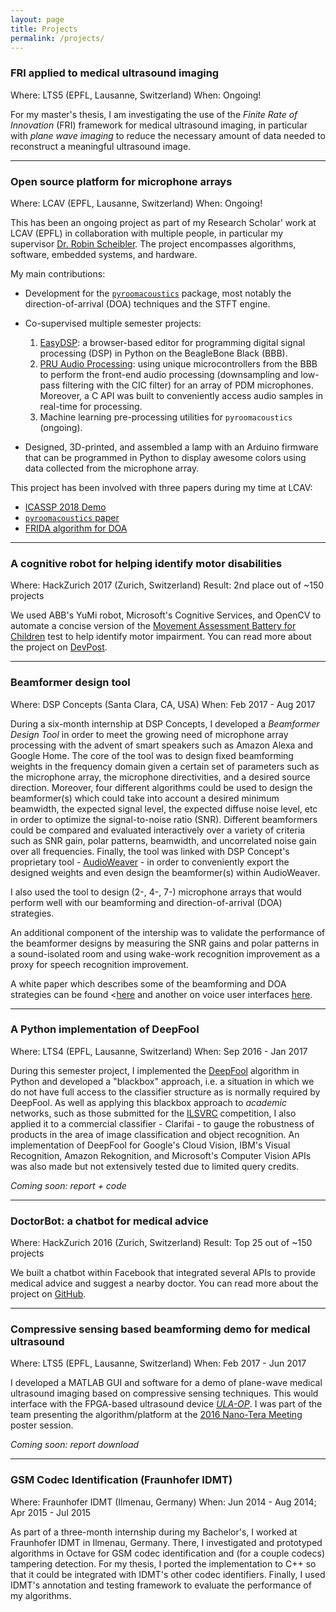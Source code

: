 ```yaml
---
layout: page
title: Projects
permalink: /projects/
---
```


### FRI applied to medical ultrasound imaging

Where: LTS5 (EPFL, Lausanne, Switzerland)
When: Ongoing!

For my master's thesis, I am investigating the use of the _Finite Rate of Innovation_ (FRI) framework for medical ultrasound imaging, in particular with _plane wave imaging_ to reduce the necessary amount of data needed to reconstruct a meaningful ultrasound image.

---

### Open source platform for microphone arrays

Where: LCAV (EPFL, Lausanne, Switzerland)
When: Ongoing!

This has been an ongoing project as part of my Research Scholar' work at LCAV (EPFL) in collaboration with multiple people, in particular my supervisor <a href="http://www.robinscheibler.org/" target="_blank">Dr. Robin Scheibler</a>. The project encompasses algorithms, software, embedded systems, and hardware.

My main contributions:
* Development for the <a href="https://github.com/LCAV/pyroomacoustics" target="_blank">`pyroomacoustics`</a> package, most notably the direction-of-arrival (DOA) techniques and the STFT engine.
* Co-supervised multiple semester projects:

   1. <a href="https://github.com/LCAV/easy-dsp" target="_blank">EasyDSP</a>: a browser-based editor for programming digital signal processing (DSP) in Python on the BeagleBone Black (BBB).
   2. <a href="https://github.com/Scrashdown/PRU-Audio-Processing" target="_blank">PRU Audio Processing</a>: using unique microcontrollers from the BBB to perform the front-end audio processing (downsampling and low-pass filtering with the CIC filter) for an array of PDM microphones. Moreover, a C API was built to conveniently access audio samples in real-time for processing.
   3. Machine learning pre-processing utilities for `pyroomacoustics` (ongoing).


* Designed, 3D-printed, and assembled a lamp with an Arduino firmware that can be programmed in Python to display awesome colors using data collected from the microphone array.

This project has been involved with three papers during my time at LCAV:
* <a href="http://ieeexplore.ieee.org/document/8005297/" target="_blank">ICASSP 2018 Demo</a>
* <a href="https://arxiv.org/abs/1710.04196" target="_blank">`pyroomacoustics` paper</a>
* <a href="http://ieeexplore.ieee.org/document/7952744/" target="_blank">FRIDA algorithm for DOA</a>

---

### A cognitive robot for helping identify motor disabilities

Where: HackZurich 2017 (Zurich, Switzerland)
Result: 2nd place out of ~150 projects

We used ABB's YuMi robot, Microsoft's Cognitive Services, and OpenCV to automate a concise version of the <a href="http://www.pearsonclinical.co.uk/Psychology/ChildCognitionNeuropsychologyandLanguage/ChildPerceptionandVisuomotorAbilities/MABC-2/MovementAssessmentBatteryforChildren-SecondEdition(MovementABC-2).aspx" target="_blank">Movement Assessment Battery for Children</a> test to help identify motor impairment. You can read more about the project on <a href="https://devpost.com/software/jred" target="_blank">DevPost</a>.

---

### Beamformer design tool

Where: DSP Concepts (Santa Clara, CA, USA)
When: Feb 2017 - Aug 2017

During a six-month internship at DSP Concepts, I developed a _Beamformer Design Tool_ in order to meet the growing need of microphone array processing with the advent of smart speakers such as Amazon Alexa and Google Home. The core of the tool was to design fixed beamforming weights in the frequency domain given a certain set of parameters such as the microphone array, the microphone directivities, and a desired source direction. Moreover, four different algorithms could be used to design the beamformer(s) which could take into account a desired minimum beamwidth, the expected signal level, the expected diffuse noise level, etc in order to optimize the signal-to-noise ratio (SNR). Different beamformers could be compared and evaluated interactively over a variety of criteria such as SNR gain, polar patterns, beamwidth, and uncorrelated noise gain over all frequencies. Finally, the tool was linked with DSP Concept's proprietary tool - <a href="https://dspconcepts.com/solutions/audio-weaver" target="_blank">AudioWeaver</a> - in order to conveniently export the designed weights and even design the beamformer(s) within AudioWeaver.

I also used the tool to design (2-, 4-, 7-) microphone arrays that would perform well with our beamforming and direction-of-arrival (DOA) strategies.

An additional component of the intership was to validate the performance of the beamformer designs by measuring the SNR gains and polar patterns in a sound-isolated room and using wake-work recognition improvement as a proxy for speech recognition improvement. 

A white paper which describes some of the beamforming and DOA strategies can be found <<a href="https://dspconcepts.com/sites/default/files/voice_ui_part2.pdf" target="_blank">here</a> and another on voice user interfaces <a href="https://dspconcepts.com/sites/default/files/fundamentals_of_voice_ui.pdf" target="_blank">here</a>.

---

### A Python implementation of DeepFool

Where: LTS4 (EPFL, Lausanne, Switzerland)
When: Sep 2016 - Jan 2017

During this semester project, I implemented the <a href="https://arxiv.org/abs/1511.04599" target="_blank">DeepFool</a> algorithm in Python and developed a "blackbox" approach, i.e. a situation in which we do not have full access to the classifier structure as is normally required by DeepFool. As well as applying this blackbox approach to _academic_ networks, such as those submitted for the <a href="http://www.image-net.org/challenges/LSVRC/" target="_blank">ILSVRC</a> competition, I also applied it to a commercial classifier - Clarifai - to gauge the robustness of products in the area of image classification and object recognition. An implementation of DeepFool for Google's Cloud Vision, IBM's Visual Recognition, Amazon Rekognition, and Microsoft's Computer Vision APIs was also made but not extensively tested due to limited query credits.

_Coming soon: report + code_

---

### DoctorBot: a chatbot for medical advice

Where: HackZurich 2016 (Zurich, Switzerland)
Result: Top 25 out of ~150 projects

We built a chatbot within Facebook that integrated several APIs to provide medical advice and suggest a nearby doctor. You can read more about the project on <a href="https://github.com/ebezzam/DoctorBot" target="_blank">GitHub</a>.

---

### Compressive sensing based beamforming demo for medical ultrasound

Where: LTS5 (EPFL, Lausanne, Switzerland)
When: Feb 2017 - Jun 2017

I developed a MATLAB GUI and software for a demo of plane-wave medical ultrasound imaging based on compressive sensing techniques. This would interface with the FPGA-based ultrasound device <a href="http://ieeexplore.ieee.org/stamp/stamp.jsp?arnumber=7468550" target="_blank">_ULA-OP_</a>. I was part of the team presenting the algorithm/platform at the <a href="http://www.nano-tera.ch/pdf/posters2016/UltrasoundToGo250.pdf" target="_blank">2016 Nano-Tera Meeting</a> poster session.

_Coming soon: report download_

---

### GSM Codec Identification (Fraunhofer IDMT)

Where: Fraunhofer IDMT (Ilmenau, Germany)
When: Jun 2014 - Aug 2014; Apr 2015 - Jul 2015

As part of a three-month internship during my Bachelor's, I worked at Fraunhofer IDMT in Ilmenau, Germany. There, I investigated and prototyped algorithms in Octave for GSM codec identification and (for a couple codecs) tampering detection. For my thesis, I ported the implementation to C++ so that it could be integrated with IDMT's other codec identifiers. Finally, I used IDMT's annotation and testing framework to evaluate the performance of my algorithms.

